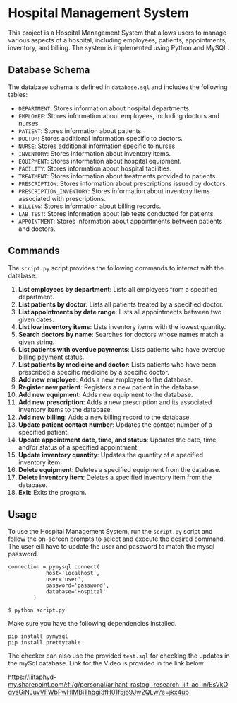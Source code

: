 # Hospital Management System

This project is a Hospital Management System that allows users to manage various aspects of a hospital, including employees, patients, appointments, inventory, and billing. The system is implemented using Python and MySQL.

## Database Schema

The database schema is defined in `database.sql` and includes the following tables:

- `DEPARTMENT`: Stores information about hospital departments.
- `EMPLOYEE`: Stores information about employees, including doctors and nurses.
- `PATIENT`: Stores information about patients.
- `DOCTOR`: Stores additional information specific to doctors.
- `NURSE`: Stores additional information specific to nurses.
- `INVENTORY`: Stores information about inventory items.
- `EQUIPMENT`: Stores information about hospital equipment.
- `FACILITY`: Stores information about hospital facilities.
- `TREATMENT`: Stores information about treatments provided to patients.
- `PRESCRIPTION`: Stores information about prescriptions issued by doctors.
- `PRESCRIPTION_INVENTORY`: Stores information about inventory items associated with prescriptions.
- `BILLING`: Stores information about billing records.
- `LAB_TEST`: Stores information about lab tests conducted for patients.
- `APPOINTMENT`: Stores information about appointments between patients and doctors.

## Commands

The `script.py` script provides the following commands to interact with the database:

1. **List employees by department**: Lists all employees from a specified department.
2. **List patients by doctor**: Lists all patients treated by a specified doctor.
3. **List appointments by date range**: Lists all appointments between two given dates.
4. **List low inventory items**: Lists inventory items with the lowest quantity.
5. **Search doctors by name**: Searches for doctors whose names match a given string.
6. **List patients with overdue payments**: Lists patients who have overdue billing payment status.
7. **List patients by medicine and doctor**: Lists patients who have been prescribed a specific medicine by a specific doctor.
8. **Add new employee**: Adds a new employee to the database.
9. **Register new patient**: Registers a new patient in the database.
10. **Add new equipment**: Adds new equipment to the database.
11. **Add new prescription**: Adds a new prescription and its associated inventory items to the database.
12. **Add new billing**: Adds a new billing record to the database.
13. **Update patient contact number**: Updates the contact number of a specified patient.
14. **Update appointment date, time, and status**: Updates the date, time, and/or status of a specified appointment.
15. **Update inventory quantity**: Updates the quantity of a specified inventory item.
16. **Delete equipment**: Deletes a specified equipment from the database.
17. **Delete inventory item**: Deletes a specified inventory item from the database.
18. **Exit**: Exits the program.

## Usage

To use the Hospital Management System, run the `script.py` script and follow the on-screen prompts to select and execute the desired command.
The user eill have to update the user and password to match the mysql password.
```
connection = pymysql.connect(
            host='localhost',
            user='user',
            password='password',
            database='Hospital'
        )
```

```
$ python script.py
```

Make sure you have the following dependencies installed.
```
pip install pymysql
pip install prettytable
```

The checker can also use the provided `test.sql` for checking the updates in the mySql database.
Link for the Video is provided in the link below

https://iiitaphyd-my.sharepoint.com/:f:/g/personal/arihant_rastogi_research_iiit_ac_in/EsVkOqvsGiNJuvVFWbPwHlMBiThqgi3fH01f5jb9Jw2QLw?e=jkx4up